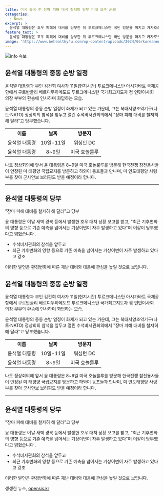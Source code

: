 ```yaml
---
title: 미국 출국 전 장마 피해 대비 철저히 당부 미래 호주 示例
categories:
  - News
excerpt: >
  윤석열 대통령은 호우 피해에 대비를 당부한 뒤 투르크메니스탄 국빈 방문을 마치고 카자흐스탄으로 향했다. 나토 정상회의 참석을 위해 미국을 방문하는 그는 한국전쟁 참전용사를 위해 미 태평양 국립묘지를 방문하고, 군사안보 브리핑도 받을 예정이다. 2022년부터 3년 연속으로 초청국 자격으로 나토 정상회의에 참석하는 윤 대통령과 부인 김건희 여사의 활발한 외교일정에 이목이 쏠리고 있다.
feature_text: >
  윤석열 대통령은 호우 피해에 대비를 당부한 뒤 투르크메니스탄 국빈 방문을 마치고 카자흐스탄으로 향했다. 나토 정상회의 참석을 위해 미국을 방문하는 그는 한국전쟁 참전용사를 위해 미 태평양 국립묘지를 방문하고, 군사안보 브리핑도 받을 예정이다. 2022년부터 3년 연속으로 초청국 자격으로 나토 정상회의에 참석하는 윤 대통령과 부인 김건희 여사의 활발한 외교일정에 이목이 쏠리고 있다.
image: 'https://www.behealthy4u.com/wp-content/uploads/2024/06/koreanews.jpg'
---
```


<p><img src="https://www.behealthy4u.com/wp-content/uploads/2024/06/koreanews.jpg" alt="info 속보" /></p>

<h2 data-ke-size="size26">윤석열 대통령의 중동 순방 일정</h2>

<p>윤석열 대통령과 부인 김건희 여사가 11일(현지시간) 투르크메니스탄 아시가바트 국제공항에서 구르반굴리 베르디무하메도프 투르크메니스탄 국가최고지도자 겸 인민이사회 의장 부부의 환송에 인사하며 화답하는 모습.</p>

<p data-ke-size="size16">윤석열 대통령의 중동 순방 일정이 화제가 되고 있는 가운데, 그는 북대서양조약기구(나토·NATO) 정상회의 참석을 앞두고 열린 수석비서관회의에서 "장마 피해 대비를 철저히 해 달라"고 당부했습니다.</p>

<table>
  <tr>
    <td style="text-align: center; height: 17px;"><b>이름</b></td>
    <td style="text-align: center; height: 17px;"><b>날짜</b></td>
    <td style="text-align: center; height: 17px;"><b>방문지</b></td>
  </tr>
  <tr>
    <td style="text-align: center; height: 17px;">윤석열 대통령</td>
    <td style="text-align: center; height: 17px;">10일-11일</td>
    <td style="text-align: center; height: 17px;">워싱턴 DC</td>
  </tr>
  <tr>
    <td style="text-align: center; height: 17px;">윤석열 대통령</td>
    <td style="text-align: center; height: 17px;">8~9일</td>
    <td style="text-align: center; height: 17px;">미국 호놀룰루</td>
  </tr>
</table>

<p data-ke-size="size16">나토 정상회의에 앞서 윤 대통령은 8~9일 미국 호놀룰루를 방문해 한국전쟁 참전용사들이 안장된 미 태평양 국립묘지를 방문하고 하와이 동포들과 만나며, 미 인도태평양 사령부를 찾아 군사안보 브리핑도 받을 예정이라 합니다.</p>

<hr>

<h2 data-ke-size="size26">윤석열 대통령의 당부</h2>

<p data-ke-size="size16">"장마 피해 대비를 철저히 해 달라"고 당부</p>

<p>윤 대통령은 이날 새벽 경북 등에서 발생한 호우 대처 상황 보고를 받고, "최근 기후변화의 영향 등으로 기존 예측을 넘어서는 기상이변이 자주 발생하고 있다"며 이같이 당부했다고 밝혔습니다 .</p>

<ul>
  <li>수석비서관회의 참석을 앞두고</li>
  <li>최근 기후변화의 영향 등으로 기존 예측을 넘어서는 기상이변이 자주 발생하고 있다고 강조</li>
</ul>

<p data-ke-size="size16">이러한 발언은 환경변화에 따른 재난 대비와 대응에 관심을 높일 것으로 보입니다.</p>

<h2 data-ke-size="size26">윤석열 대통령의 중동 순방 일정</h2>

<p>윤석열 대통령과 부인 김건희 여사가 11일(현지시간) 투르크메니스탄 아시가바트 국제공항에서 구르반굴리 베르디무하메도프 투르크메니스탄 국가최고지도자 겸 인민이사회 의장 부부의 환송에 인사하며 화답하는 모습.</p>

<p data-ke-size="size16">윤석열 대통령의 중동 순방 일정이 화제가 되고 있는 가운데, 그는 북대서양조약기구(나토·NATO) 정상회의 참석을 앞두고 열린 수석비서관회의에서 "장마 피해 대비를 철저히 해 달라"고 당부했습니다.</p>

<table>
  <tr>
    <td style="text-align: center; height: 17px;"><b>이름</b></td>
    <td style="text-align: center; height: 17px;"><b>날짜</b></td>
    <td style="text-align: center; height: 17px;"><b>방문지</b></td>
  </tr>
  <tr>
    <td style="text-align: center; height: 17px;">윤석열 대통령</td>
    <td style="text-align: center; height: 17px;">10일-11일</td>
    <td style="text-align: center; height: 17px;">워싱턴 DC</td>
  </tr>
  <tr>
    <td style="text-align: center; height: 17px;">윤석열 대통령</td>
    <td style="text-align: center; height: 17px;">8~9일</td>
    <td style="text-align: center; height: 17px;">미국 호놀룰루</td>
  </tr>
</table>

<p data-ke-size="size16">나토 정상회의에 앞서 윤 대통령은 8~9일 미국 호놀룰루를 방문해 한국전쟁 참전용사들이 안장된 미 태평양 국립묘지를 방문하고 하와이 동포들과 만나며, 미 인도태평양 사령부를 찾아 군사안보 브리핑도 받을 예정이라 합니다.</p>

<hr>

<h2 data-ke-size="size26">윤석열 대통령의 당부</h2>

<p data-ke-size="size16">"장마 피해 대비를 철저히 해 달라"고 당부</p>

<p>윤 대통령은 이날 새벽 경북 등에서 발생한 호우 대처 상황 보고를 받고, "최근 기후변화의 영향 등으로 기존 예측을 넘어서는 기상이변이 자주 발생하고 있다"며 이같이 당부했다고 밝혔습니다 .</p>

<ul>
  <li>수석비서관회의 참석을 앞두고</li>
  <li>최근 기후변화의 영향 등으로 기존 예측을 넘어서는 기상이변이 자주 발생하고 있다고 강조</li>
</ul>

<p data-ke-size="size16">이러한 발언은 환경변화에 따른 재난 대비와 대응에 관심을 높일 것으로 보입니다.</p>
생생한 뉴스, <a href="https://opensis.kr" rel="dofollow">opensis.kr</a>


